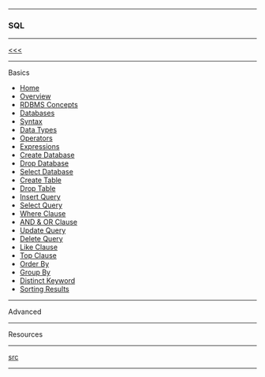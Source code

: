 
---

### SQL

---

[<<<](https://github.com/ttltrk/DB/blob/master/DBM/DBM.MD)

---

Basics

* <a href="https://github.com/ttltrk/DB/blob/master/SQL/DOC/BSqlM/01/HOME.MD">Home</a>
* <a href="">Overview</a>
* <a href="">RDBMS Concepts</a>
* <a href="">Databases</a>
* <a href="">Syntax</a>
* <a href="">Data Types</a>
* <a href="">Operators</a>
* <a href="">Expressions</a>
* <a href="">Create Database</a>
* <a href="">Drop Database</a>
* <a href="">Select Database</a>
* <a href="">Create Table</a>
* <a href="">Drop Table</a>
* <a href="">Insert Query</a>
* <a href="">Select Query</a>
* <a href="">Where Clause</a>
* <a href="">AND & OR Clause</a>
* <a href="">Update Query</a>
* <a href="">Delete Query</a>
* <a href="">Like Clause</a>
* <a href="">Top Clause</a>
* <a href="">Order By</a>
* <a href="">Group By</a>
* <a href="">Distinct Keyword</a>
* <a href="">Sorting Results</a>

---

Advanced

---

Resources

---

[src](https://www.tutorialspoint.com/sql/index.htm)

---
